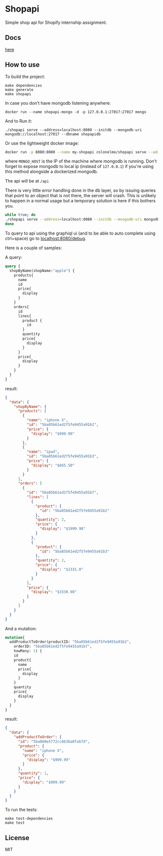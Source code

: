 # Shopapi

Simple shop api for Shopify internship assignment.

## Docs
[here](docs/README.md)

## How to use
To build the project:
```
make dependencies
make generate 
make shopapi
```

In case you don't have mongodb listening anywhere:
```
docker run --name shopapi-mongo -d -p 127.0.0.1:27017:27017 mongo
```
And to Run it:

```
./shopapi serve --address=localhost:8080 --initdb --mongodb-uri mongodb://localhost:27017 --dbname shopapidb
```

Or use the lightweight docker image:
```bash
docker run -p 8080:8080 --name my-shopapi colonelmo/shopapi serve --address=0.0.0.0:8080 --initdb --mongodb-uri mongodb://$MONGO_HOST:27017 --dbname shopapidb
```
where `MONGO_HOST` is the IP of the machine where mongodb is running. Don't forget to expose mongodb to local ip (instead of `127.0.0.1`) if you're using this method alongside a dockerized mongodb.

The api will be at `/api`

There is very little error handling done in the db layer, so by issuing queries that point to an object that is not there, the server will crash. This is unlikely to happen in a normal usage but a temporary solution is here if this bothers you.

```bash
while true; do
./shopapi serve --address=localhost:8080 --initdb --mongodb-uri mongodb://localhost:27017 --dbname shopapidb
done
```


To query to api using the graphiql ui (and to be able to auto complete using ctrl+space) go to [localhost:8080/debug](localhost:8080/debug).

Here is a couple of samples:


A query:
```graphql
query {
  shopByName(shopName:"apple") {
    products{
      name
      id
      price{
        display
      }
    }
    orders{
      id
      lines{
        product {
          id
        }
        quantity
        price{
          display
        }
      }
      price{
        display
      }
    }
  }
}
```
result:
```json
{
  "data": {
    "shopByName": {
      "products": [
        {
          "name": "iphone X",
          "id": "5ba85b61ed2f5fe9455a91b2",
          "price": {
            "display": "$999.99"
          }
        },
        {
          "name": "ipad",
          "id": "5ba85b61ed2f5fe9455a91b3",
          "price": {
            "display": "$665.50"
          }
        }
      ],
      "orders": [
        {
          "id": "5ba85b61ed2f5fe9455a91b7",
          "lines": [
            {
              "product": {
                "id": "5ba85b61ed2f5fe9455a91b2"
              },
              "quantity": 2,
              "price": {
                "display": "$1999.98"
              }
            },
            {
              "product": {
                "id": "5ba85b61ed2f5fe9455a91b3"
              },
              "quantity": 2,
              "price": {
                "display": "$1331.0"
              }
            }
          ],
          "price": {
            "display": "$3330.98"
          }
        }
      ]
    }
  }
}
```

And a mutation:
```graphql
mutation{
  addProductToOrder(productID: "5ba85b61ed2f5fe9455a91b2",
    orderID: "5ba85b61ed2f5fe9455a91b7",
    howMany: 1) {
    id
    product{
      name
      price{
        display
      }
    }
    quantity
    price{
      display
    }
  }
}

```
result:
```json
{
  "data": {
    "addProductToOrder": {
      "id": "5ba860e5772cc6b3ba8fab7d",
      "product": {
        "name": "iphone X",
        "price": {
          "display": "$999.99"
        }
      },
      "quantity": 1,
      "price": {
        "display": "$999.99"
      }
    }
  }
}
```


To run the tests:
```
make test-dependencies
make test
```

## License
MIT
